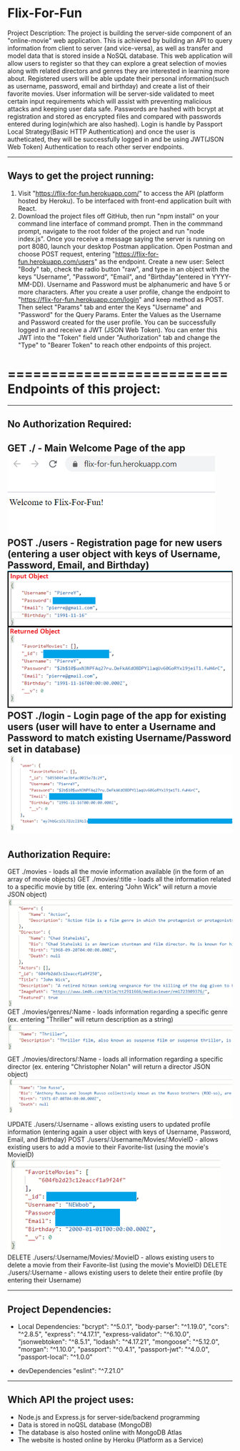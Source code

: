 # Flix-For-Fun

Project Description:
The project is building the server-side component of an "online-movie" web application. This is achieved by building an API to query information from client to server (and vice-versa), as well as transfer and model data that is stored inside a NoSQL database. This web application will allow users to register so that they can explore a great selection of movies along with related directors and genres they are interested in learning more about. Registered users will be able update their
personal information(such as username, password, email and birthday) and create a list of their favorite movies. User information will be server-side validated to meet certain input requirements which will assist with preventing malicious attacks and keeping user data safe. Passwords are hashed with bcrypt at registration and stored as encrypted files and compared with passwords entered during login(which are also hashed). Login is handle by Passport Local Strategy(Basic HTTP Authentication) and once the user is autheticated, they will be successfully logged in and be using JWT(JSON Web Token) Authentication to reach other server endpoints.


--------------------------------
Ways to get the project running:
--------------------------------
1. Visit "https://flix-for-fun.herokuapp.com/" to access the API (platform hosted by Heroku). To be interfaced with front-end application built with React.
2. Download the project files off GitHub, then run "npm install" on your command line interface of command prompt. Then in the commmand prompt, navigate to the root folder of the project and run "node index.js". Once you receive a message saying the server is running on port 8080, launch your desktop Postman application. Open Postman and choose POST request, entering "https://flix-for-fun.herokuapp.com/users" as the endpoint. 
Create a new user: Select "Body" tab, check the radio button "raw", and type in an object with the keys "Username", "Password", "Email", and "Birthday"(entered in YYYY-MM-DD). Username and Password must be alphanumeric and have 5 or more characters. After you create a user profile, change the endpoint to "https://flix-for-fun.herokuapp.com/login" and keep method as POST. Then select "Params" tab and enter the Keys "Username" and "Password" for the Query Params. Enter the Values as the Username and Password created for the user profile. You can be successfully logged in and receive a JWT (JSON Web Token).
You can enter this JWT into the "Token" field under "Authorization" tab and change the "Type" to "Bearer Token" to reach other endpoints of this project.


==========================
Endpoints of this project:
==========================
--------------------------
No Authorization Required:
--------------------------
GET ./ - Main Welcome Page of the app
![flix-for-fun-mainpage](/IMG/flix-for-fun-mainpage.png)
POST ./users - Registration page for new users (entering a user object with keys of Username, Password, Email, and Birthday)
![create-a-user](/IMG/create-a-user.png)
POST ./login - Login page of the app for existing users (user will have to enter a Username and Password to match existing Username/Password set in database)
![successful-user-login](/IMG/successful-user-login.png)
----------------------
Authorization Require:
----------------------
GET ./movies - loads all the movie information available (in the form of an array of movie objects)
GET ./movies/:title - loads all the information related to a specific movie by title (ex. entering "John Wick" will return a movie JSON object)
![getting-data-on-single-movie](/IMG/getting-data-on-single-movie.png)
GET ./movies/genres/:Name - loads information regarding a specific genre (ex. entering "Thriller" will return description as a string)
![getting-a-genre-description](/IMG/getting-a-genre-description.png)
GET ./movies/directors/:Name - loads all information regarding a specific director (ex. entering "Christopher Nolan" will return a director JSON object)
![getting-data-on-a-director](/IMG/getting-data-on-a-director.png)
UPDATE ./users/:Username - allows existing users to updated profile information (entering again a user object with keys of Username, Password, Email, and Birthday)
POST ./users/:Username/Movies/:MovieID - allows existing users to add a movie to their Favorite-list (using the movie's MovieID)
![adding-a-movie-to-favorites](/IMG/adding-a-movie-to-favorites.png)
DELETE ./users/:Username/Movies/:MovieID - allows existing users to delete a movie from their Favorite-list (using the movie's MovieID)
DELETE ./users/:Username - allows existing users to delete their entire profile (by entering their Username)


---------------------
Project Dependencies: 
---------------------
 - Local Dependencies:
    "bcrypt": "^5.0.1",
    "body-parser": "^1.19.0",
    "cors": "^2.8.5",
    "express": "^4.17.1",
    "express-validator": "^6.10.0",
    "jsonwebtoken": "^8.5.1",
    "lodash": "^4.17.21",
    "mongoose": "^5.12.0",
    "morgan": "^1.10.0",
    "passport": "^0.4.1",
    "passport-jwt": "^4.0.0",
    "passport-local": "^1.0.0"

 - devDependencies
    "eslint": "^7.21.0"


---------------------------
Which API the project uses:
--------------------------- 
 - Node.js and Express.js for server-side/backend programming
 - Data is stored in noQSL database (MongoDB)
 - The database is also hosted online with MongoDB Atlas
 - The website is hosted online by Heroku (Platform as a Service)